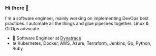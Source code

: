 ### Hi there 👋

I'm a software engineer, mainly working on implementing DevOps best practices. I automate all the things and glue pipelines together. Linux & GitOps advocate.

- 🏢 Software Engineer at [Dynatrace](https://www.dynatrace.com/)
- ⚙️ Kubernetes, Docker, AWS, Azure, Terraform, Jenkins, Go, Python, Ruby
